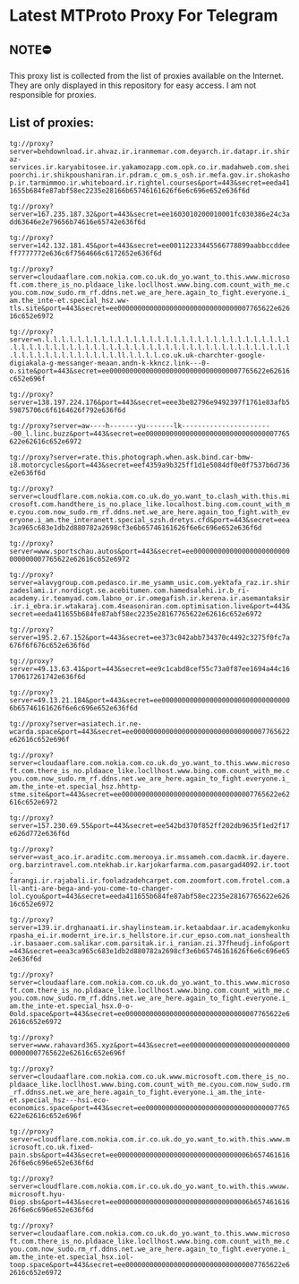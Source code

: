 # Latest MTProto Proxy For Telegram

## NOTE⛔

This proxy list is collected from the list of proxies available on the Internet. They are only displayed in this repository for easy access. I am not responsible for proxies.

## List of proxies:

`tg://proxy?server=behdownload.ir.ahvaz.ir.iranmemar.com.deyarch.ir.datapr.ir.shiraz-services.ir.karyabitosee.ir.yakamozapp.com.opk.co.ir.madahweb.com.sheipoorchi.ir.shikpoushaniran.ir.pdram.c_om.s_osh.ir.mefa.gov.ir.shokashop.ir.tarmimmoo.ir.whiteboard.ir.rightel.courses&port=443&secret=eeda411655b684fe87abf58ec2235e28166b65746161626f6e6c696e652e636f6d`

`tg://proxy?server=167.235.187.32&port=443&secret=ee1603010200010001fc030386e24c3add63646e2e79656b74616e65742e636f6d`

`tg://proxy?server=142.132.181.45&port=443&secret=ee00112233445566778899aabbccddeeff7777772e636c6f7564666c6172652e636f6d`

`tg://proxy?server=cloudaaflare.com.nokia.com.co.uk.do_yo.want_to.this.www.microsoft.com.there_is_no.pldaace_like.locllhost.www.bing.com.count_with_me.cyou.com.now_sudo.rm_rf.ddns.net.we_are_here.again_to_fight.everyone.i_am.the_inte-et.special_hsz.ww-tls.site&port=443&secret=ee000000000000000000000000000000007765622e62616c652e6972`

`tg://proxy?server=n.l.l.l.l.l.l.l.l.l.l.l.l.l.l.l.l.l.l.l.l.l.l.l.l.l.l.l.l.l.l.l.l.l.l.l.l.l.l.l.l.l.l.l.l.l.l.l.l.l.l.l.l.l.l.l.l.l.l.l.l.l.l.l.l.l.l.l.l.l.l.l.l.l.l.l.l.l.l.l.ll.l.l.l.l.co.uk.uk-charchter-google-digiakala-g-messanger-meaan.andn-k-kkncz.link---0-o.site&port=443&secret=ee000000000000000000000000000000007765622e62616c652e696f`

`tg://proxy?server=138.197.224.176&port=443&secret=eee3be82796e9492397f1761e83afb559875706c6f6164626f792e636f6d`

`tg://proxy?server=aw----h-------yu-------lk-----------------------00_l.linc.buzz&port=443&secret=ee000000000000000000000000000000007765622e62616c652e6972`

`tg://proxy?server=rate.this.photograph.when.ask.bind.car-bmw-i8.motorcycles&port=443&secret=eef4359a9b325ff1d1e5084df0e0f7537b6d736e2e636f6d`

`tg://proxy?server=cloudflare.com.nokia.com.co.uk.do_yo.want_to.clash_with.this.microsoft.com.handthere_is_no.place_like.localhost.bing.com.count_with_me.cyou.com.now_sudo.rm_rf.ddns.net.we_are_here.again_too_fight.with_everyone.i_am.the_interanett.special_szsh.dretys.cfd&port=443&secret=eea3ca965c683e1db2d880782a2698cf3e6b65746161626f6e6c696e652e636f6d`

`tg://proxy?server=www.sportschau.autos&port=443&secret=ee000000000000000000000000000000007765622e62616c652e6972`

`tg://proxy?server=alavygroup.com.pedasco.ir.me_ysamm_usic.com.yektafa_raz.ir.shirzadeslami.ir.nordicgt.se.acebitumen.com.hamedsalehi.ir.b_ri-academy.ir.teamyad.com.labno_or.ir.omegafish.ir.kerena.ir.asemantaksir.ir.i_ebra.ir.wtakaraj.com.4seasoniran.com.optimisation.live&port=443&secret=eeda411655b684fe87abf58ec2235e28167765622e62616c652e6972`

`tg://proxy?server=195.2.67.152&port=443&secret=ee373c042abb734370c4492c3275f0fc7a676f6f676c652e636f6d`

`tg://proxy?server=49.13.63.41&port=443&secret=ee9c1cabd8cef55c73a0f87ee1694a44c16170617261742e636f6d`

`tg://proxy?server=49.13.21.184&port=443&secret=ee000000000000000000000000000000006b65746161626f6e6c696e652e636f6d`

`tg://proxy?server=asiatech.ir.ne-wcarda.space&port=443&secret=ee000000000000000000000000000000007765622e62616c652e696f`

`tg://proxy?server=cloudaaflare.com.nokia.com.co.uk.do_yo.want_to.this.www.microsoft.com.there_is_no.pldaace_like.locllhost.www.bing.com.count_with_me.cyou.com.now_sudo.rm_rf.ddns.net.we_are_here.again_to_fight.everyone.i_am.the_inte-et.special_hsz.hhttp-stme.site&port=443&secret=ee000000000000000000000000000000007765622e62616c652e6972`

`tg://proxy?server=157.230.69.55&port=443&secret=ee542bd370f852ff202db9635f1ed2f17e626d772e636f6d`

`tg://proxy?server=vast_aco.ir.araditc.com.merooya.ir.mssameh.com.dacmk.ir.dayere.org.barzintravel.com.ntekhab.ir.karjokarfarma.com.pasargad4092.ir.toot-farangi.ir.rajabali.ir.fooladzadehcarpet.com.zoomfort.com.frotel.com.all-anti-are-bega-and-you-come-to-changer-lol.cyou&port=443&secret=eeda411655b684fe87abf58ec2235e28167765622e62616c652e6972`

`tg://proxy?server=139.ir.drghanaati.ir.shaylinsteam.ir.ketaabdaar.ir.academykonkurpasha_ei.ir.modernt_ire.ir.s_hellstore.ir.cur_epso.com.nat_ionshealth.ir.basaaer.com.salikar.com.parsitak.ir.i_ranian.zi.37fheudj.info&port=443&secret=eea3ca965c683e1db2d880782a2698cf3e6b65746161626f6e6c696e652e636f6d`

`tg://proxy?server=cloudaaflare.com.nokia.com.co.uk.do_yo.want_to.this.www.microsoft.com.there_is_no.pldaace_like.locllhost.www.bing.com.count_with_me.cyou.com.now_sudo.rm_rf.ddns.net.we_are_here.again_to_fight.everyone.i_am.the_inte-et.special_hsx.0-o-0old.space&port=443&secret=ee000000000000000000000000000000007765622e62616c652e6972`

`tg://proxy?server=www.rahavard365.xyz&port=443&secret=ee000000000000000000000000000000007765622e62616c652e696f`

`tg://proxy?server=cloudaaflare.com.nokia.com.co.uk.www.microsoft.com.there_is_no.pldaace_like.locllhost.www.bing.com.count_with_me.cyou.com.now_sudo.rm_rf.ddnss.net.we_are_here.again_to_fight.everyone.i_am.the_inte-et.special_hsz---hsi.eco-economics.space&port=443&secret=ee000000000000000000000000000000007765622e62616c652e696f`

`tg://proxy?server=cloudflare.com.nokia.com.ir.co.uk.do_yo.want_to.with.this.www.microsoft.co.uk.fixed-pain.sbs&port=443&secret=ee000000000000000000000000000000006b65746161626f6e6c696e652e636f6d`

`tg://proxy?server=cloudflare.com.nokia.com.ir.co.uk.do_yo.want_to.with.this.wwuw.microsoft.hyu-0iop.sbs&port=443&secret=ee000000000000000000000000000000006b65746161626f6e6c696e652e636f6d`

`tg://proxy?server=cloudaaflare.com.nokia.com.co.uk.do_yo.want_to.this.www.microsoft.com.there_is_no.pldaace_like.locllhost.www.bing.com.count_with_me.cyou.com.now_sudo.rm_rf.ddns.net.we_are_here.again_to_fight.everyone.i_am.the_inte-et.special_hsx.iol-toop.space&port=443&secret=ee000000000000000000000000000000007765622e62616c652e6972`

